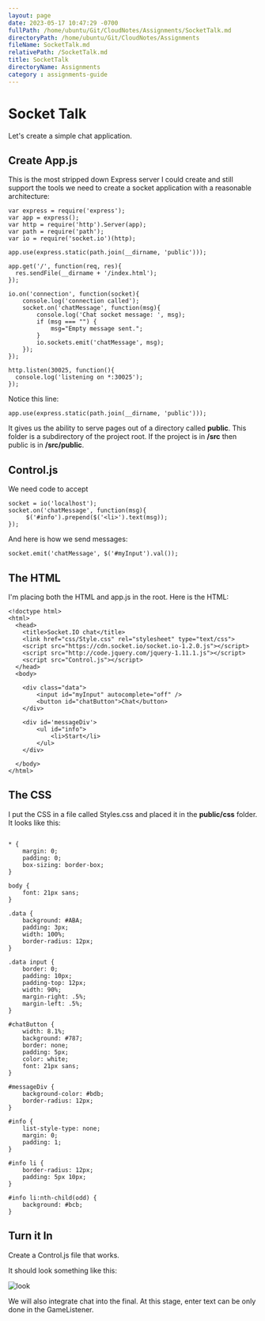 ```yaml
---
layout: page
date: 2023-05-17 10:47:29 -0700
fullPath: /home/ubuntu/Git/CloudNotes/Assignments/SocketTalk.md
directoryPath: /home/ubuntu/Git/CloudNotes/Assignments
fileName: SocketTalk.md
relativePath: /SocketTalk.md
title: SocketTalk
directoryName: Assignments
category : assignments-guide
---
```


# Socket Talk

Let's create a simple chat application.

## Create App.js

This is the most stripped down Express server I could create and still support the tools we need to create a socket application with a reasonable architecture:

```
var express = require('express');
var app = express();
var http = require('http').Server(app);
var path = require('path');
var io = require('socket.io')(http);

app.use(express.static(path.join(__dirname, 'public')));

app.get('/', function(req, res){
  res.sendFile(__dirname + '/index.html');
});

io.on('connection', function(socket){
    console.log('connection called');    
    socket.on('chatMessage', function(msg){
        console.log('Chat socket message: ', msg);        
        if (msg === "") {
            msg="Empty message sent.";
        }
        io.sockets.emit('chatMessage', msg);
    });
});

http.listen(30025, function(){
  console.log('listening on *:30025');
});
```

Notice this line:

	app.use(express.static(path.join(__dirname, 'public')));

It gives us the ability to serve pages out of a directory called **public**. This folder is a subdirectory of the project root. If the project is in **/src** then public is in **/src/public**.

## Control.js

We need code to accept 
```
socket = io('localhost');
socket.on('chatMessage', function(msg){
     $('#info').prepend($('<li>').text(msg));
});
```

And here is how we send messages:

	socket.emit('chatMessage', $('#myInput').val());

## The HTML

I'm placing both the HTML and app.js in the root. Here is the HTML:

```
<!doctype html>
<html>
  <head>
    <title>Socket.IO chat</title>
    <link href="css/Style.css" rel="stylesheet" type="text/css">
    <script src="https://cdn.socket.io/socket.io-1.2.0.js"></script>
    <script src="http://code.jquery.com/jquery-1.11.1.js"></script>
    <script src="Control.js"></script>
  </head>
  <body>
    
    <div class="data">
        <input id="myInput" autocomplete="off" />
        <button id="chatButton">Chat</button>
    </div>

    <div id='messageDiv'>
        <ul id="info">
            <li>Start</li>
        </ul>
    </div>   

  </body>
</html>
```

## The CSS

I put the CSS in a file called Styles.css and placed it in the **public/css** folder. It looks like this:

```

* { 
    margin: 0; 
    padding: 0; 
    box-sizing: border-box; 
}

body { 
    font: 21px sans; 
}

.data { 
    background: #ABA; 
    padding: 3px; 
    width: 100%; 
    border-radius: 12px;
}

.data input { 
    border: 0;    
    padding: 10px; 
    padding-top: 12px; 
    width: 90%; 
    margin-right: .5%; 
    margin-left: .5%; 
}

#chatButton { 
    width: 8.1%; 
    background: #787; 
    border: none; 
    padding: 5px; 
    color: white;
    font: 21px sans; 
}

#messageDiv {
    background-color: #bdb;
    border-radius: 12px;
}

#info { 
    list-style-type: none; 
    margin: 0; 
    padding: 1;
}
    
#info li { 
    border-radius: 12px;
    padding: 5px 10px; 
}
    
#info li:nth-child(odd) { 
    background: #bcb; 
} 
```

## Turn it In

Create a Control.js file that works.

It should look something like this:

![look](https://drive.google.com/uc?export=view&id=0B25UTAlOfPRGMDM3T3lCUkg0Z00) 

We will also integrate chat into the final. At this stage, enter text can be only done in the GameListener.